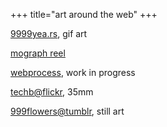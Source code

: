 +++
title="art around the web"
+++

[9999yea.rs](http://9999yea.rs/), gif art

[mograph reel](/reel)

[webprocess](https://webprocess.tumblr.com/), work in progress

[techb@flickr](https://www.flickr.com/photos/techb/), 35mm

[999flowers@tumblr](https://999flowers.tumblr.com/), still art
